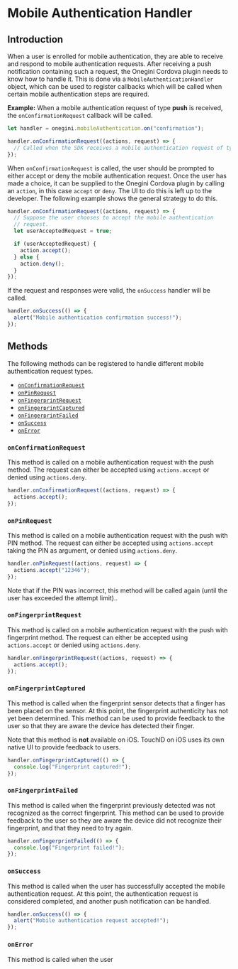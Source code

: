 # Mobile Authentication Handler

<!-- toc -->

## Introduction

When a user is enrolled for mobile authentication, they are able to receive and respond to mobile authentication requests. After receiving a push notification containing such a request, the Onegini Cordova plugin needs to know how to handle it. This is done via a `MobileAuthenticationHandler` object, which can be used to register callbacks which will be called when certain mobile authentication steps are required.

**Example:** When a mobile authentication request of type **push** is received, the `onConfirmationRequest` callback will be called.

```js
let handler = onegini.mobileAuthentication.on("confirmation");

handler.onConfirmationRequest((actions, request) => {
  // Called when the SDK receives a mobile authentication request of type push
});
```

When `onConfirmationRequest` is called, the user should be prompted to either accept or deny the mobile authentication request. Once the user has made a choice, it can be supplied to the Onegini Cordova plugin by calling an `action`, in this case `accept` or `deny`. The UI to do this is left up to the developer. The following example shows the general strategy to do this.

```js
handler.onConfirmationRequest((actions, request) => {
  // Suppose the user chooses to accept the mobile authentication
  // request.
  let userAcceptedRequest = true;

  if (userAcceptedRequest) {
    action.accept();
  } else {
    action.deny();
  }
});
```

If the request and responses were valid, the `onSuccess` handler will be called.

```js
handler.onSuccess(() => {
  alert("Mobile authentication confirmation success!");
});
```

## Methods

The following methods can be registered to handle different mobile authentication request types.

- [`onConfirmationRequest`](#onconfirmationrequest)
- [`onPinRequest`](#onpinrequest)
- [`onFingerprintRequest`](#onfingerprintrequest)
- [`onFingerprintCaptured`](#onfingerprintcaptured)
- [`onFingerprintFailed`](#onfingerprintfailed)
- [`onSuccess`](#onsuccess)
- [`onError`](#onerror)

### `onConfirmationRequest`

This method is called on a mobile authentication request with the push method. The request can either be accepted using `actions.accept` or denied using `actions.deny`.

```js
handler.onConfirmationRequest((actions, request) => {
  actions.accept();
});
```

### `onPinRequest`

This method is called on a mobile authentication request with the push with PIN method. The request can either be accepted using `actions.accept` taking the PIN as argument, or denied using `actions.deny`.

```js
handler.onPinRequest((actions, request) => {
  actions.accept("12346");
});
```

Note that if the PIN was incorrect, this method will be called again (until the user has exceeded the attempt limit)..

### `onFingerprintRequest`

This method is called on a mobile authentication request with the push with fingerprint method. The request can either be accepted using `actions.accept` or denied using `actions.deny`.

```js
handler.onFingerprintRequest((actions, request) => {
  actions.accept();
});
```

### `onFingerprintCaptured`

This method is called when the fingerprint sensor detects that a finger has been placed on the sensor. At this point, the fingerprint authenticity has not yet been determined. This method can be used to provide feedback to the user so that they are aware the device has detected their finger.

Note that this method is **not** available on iOS. TouchID on iOS uses its own native UI to provide feedback to users.

```js
handler.onFingerprintCaptured(() => {
  console.log("Fingerprint captured!");
});
```

### `onFingerprintFailed`

This method is called when the fingerprint previously detected was not recognized as the correct fingerprint. This method can be used to provide feedback to the user so they are aware the device did not recognize their fingerprint, and that they need to try again.

```js
handler.onFingerprintFailed(() => {
  console.log("Fingerprint failed!");
});
```

### `onSuccess`

This method is called when the user has successfully accepted the mobile authentication request. At this point, the authentication request is considered completed, and another push notification can be handled.

```js
handler.onSuccess(() => {
  alert("Mobile authentication request accepted!");
});
```

### `onError`

This method is called when the user 

